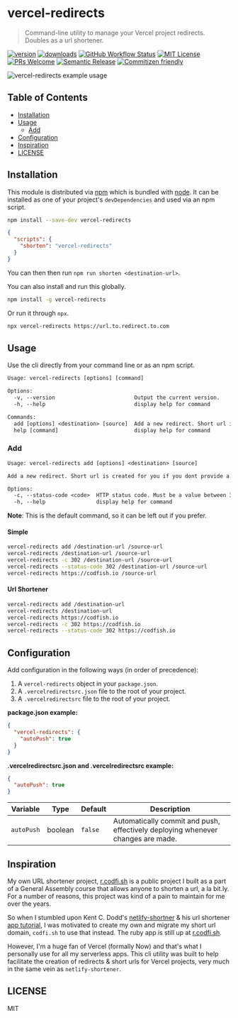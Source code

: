 # vercel-redirects

> Command-line utility to manage your Vercel project redirects. Doubles as a url shortener.

[![version][version-badge]][package] [![downloads][downloads-badge]][npmcharts]
[![GitHub Workflow Status][actions-badge]][actions-badge] [![MIT License][license-badge]][license]
[![PRs Welcome][prs-badge]][prs] [![Semantic Release][semantic-release-badge]][semantic-release]
[![Commitizen friendly][commitizen-badge]][commitizen]

![vercel-redirects example usage](https://cl.ly/56dc56e87ac2/Screen%2520Recording%25202020-04-26%2520at%252008.59%2520AM.gif 'Example Usage')

## Table of Contents

<!-- START doctoc generated TOC please keep comment here to allow auto update -->
<!-- DON'T EDIT THIS SECTION, INSTEAD RE-RUN doctoc TO UPDATE -->

- [Installation](#installation)
- [Usage](#usage)
  - [Add](#add)
- [Configuration](#configuration)
- [Inspiration](#inspiration)
- [LICENSE](#license)

<!-- END doctoc generated TOC please keep comment here to allow auto update -->

## Installation

This module is distributed via [npm](https://www.npmjs.com) which is bundled with
[node](https://nodejs.org/en/). It can be installed as one of your project's `devDependencies` and
used via an npm script.

```sh
npm install --save-dev vercel-redirects
```

```json
{
  "scripts": {
    "shorten": "vercel-redirects"
  }
}
```

You can then then run `npm run shorten <destination-url>`.

You can also install and run this globally.

```sh
npm install -g vercel-redirects
```

Or run it through `npx`.

```sh
npx vercel-redirects https://url.to.redirect.to.com
```

## Usage

Use the cli directly from your command line or as an npm script.

```txt
Usage: vercel-redirects [options] [command]

Options:
  -v, --version                         Output the current version.
  -h, --help                            display help for command

Commands:
  add [options] <destination> [source]  Add a new redirect. Short url is created for you if you dont provide a source.
  help [command]                        display help for command
```

### Add

```txt
Usage: vercel-redirects add [options] <destination> [source]

Add a new redirect. Short url is created for you if you dont provide a source.

Options:
  -c, --status-code <code>  HTTP status code. Must be a value between 301-308.
  -h, --help                display help for command
```

**Note**: This is the default command, so it can be left out if you prefer.

#### Simple

```sh
vercel-redirects add /destination-url /source-url
vercel-redirects /destination-url /source-url
vercel-redirects -c 302 /destination-url /source-url
vercel-redirects --status-code 302 /destination-url /source-url
vercel-redirects https://codfish.io /source-url
```

#### Url Shortener

```sh
vercel-redirects add /destination-url
vercel-redirects /destination-url
vercel-redirects https://codfish.io
vercel-redirects -c 302 https://codfish.io
vercel-redirects --status-code 302 https://codfish.io
```

## Configuration

Add configuration in the following ways (in order of precedence):

1. A `vercel-redirects` object in your `package.json`.
1. A `.vercelredirectsrc.json` file to the root of your project.
1. A `.vercelredirectsrc` file to the root of your project.

**package.json example:**

```json
{
  "vercel-redirects": {
    "autoPush": true
  }
}
```

**.vercelredirectsrc.json and .vercelredirectsrc example:**

```json
{
  "autoPush": true
}
```

| Variable   | Type    | Default | Description                                                                     |
| ---------- | ------- | ------- | ------------------------------------------------------------------------------- |
| `autoPush` | boolean | `false` | Automatically commit and push, effectively deploying whenever changes are made. |

## Inspiration

My own URL shortener project, [r.codfi.sh](http://r.codfi.sh) is a public project I built as a part
of a General Assembly course that allows anyone to shorten a url, a la bit.ly. For a number of
reasons, this project was kind of a pain to maintain for me over the years.

So when I stumbled upon Kent C. Dodd's
[netlify-shortner](https://github.com/kentcdodds/netlify-shortener) & his url shortener
[app tutorial](https://www.youtube.com/watch?v=HL6paXyx6hM), I was motivated to create my own and
migrate my short url domain, `codfi.sh` to use that instead. The ruby app is still up at
[r.codfi.sh](http://r.codfi.sh).

However, I'm a huge fan of Vercel (formally Now) and that's what I personally use for all my
serverless apps. This cli utility was built to help facilitate the creation of redirects & short
urls for Vercel projects, very much in the same vein as `netlify-shortener`.

## LICENSE

MIT

[npm]: https://www.npmjs.com/
[node]: https://nodejs.org
[semantic-release]: https://github.com/semantic-release/semantic-release
[semantic-release-badge]:
  https://img.shields.io/badge/%20%20%F0%9F%93%A6%F0%9F%9A%80-semantic--release-e10079.svg?style=flat-square
[prs]: http://makeapullrequest.com
[prs-badge]: https://img.shields.io/badge/PRs-welcome-brightgreen.svg?style=flat-square
[commitizen]: http://commitizen.github.io/cz-cli/
[commitizen-badge]:
  https://img.shields.io/badge/commitizen-friendly-brightgreen.svg?style=flat-square
[npmcharts]: http://npmcharts.com/compare/vercel-redirects
[version-badge]: https://img.shields.io/npm/v/vercel-redirects.svg?style=flat-square
[package]: https://www.npmjs.com/package/vercel-redirects
[downloads-badge]: https://img.shields.io/npm/dm/vercel-redirects.svg?style=flat-square
[license-badge]: https://img.shields.io/npm/l/vercel-redirects.svg?style=flat-square
[license]: https://github.com/codfish/vercel-redirects/blob/main/LICENSE
[actions]: https://github.com/codfish/vercel-redirects/actions
[actions-badge]:
  https://img.shields.io/github/workflow/status/codfish/vercel-redirects/Release/main?style=flat-square

